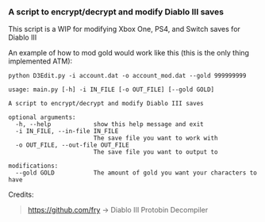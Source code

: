 ### A script to encrypt/decrypt and modify Diablo III saves

This script is a WIP for modifying Xbox One, PS4, and Switch saves for Diablo III


An example of how to mod gold would work like this (this is the only thing implemented ATM):

`python D3Edit.py -i account.dat -o account_mod.dat --gold 999999999`

```
usage: main.py [-h] -i IN_FILE [-o OUT_FILE] [--gold GOLD]

A script to encrypt/decrypt and modify Diablo III saves

optional arguments:
  -h, --help            show this help message and exit
  -i IN_FILE, --in-file IN_FILE
                        The save file you want to work with
  -o OUT_FILE, --out-file OUT_FILE
                        The save file you want to output to

modifications:
  --gold GOLD           The amount of gold you want your characters to have
```

Credits:
> https://github.com/fry -> Diablo III Protobin Decompiler